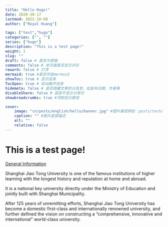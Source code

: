 ```yaml
---
title: "Hello Hugo!"
date: 2020-10-17
lastmod: 2022-10-08
author: ["Royal Huang"]

tags: ["test","hugo"]
categories: ["", ""]
series: ["hugo"]
description: "This is a test page!"
weight: 1
slug: ""
draft: false # 是否为草稿
comments: false # 本页面是否显示评论
reward: false # 打赏
mermaid: true #是否开启mermaid
showToc: true # 显示目录
TocOpen: true # 自动展开目录
hidemeta: false # 是否隐藏文章的元信息，如发布日期、作者等
disableShare: false # 底部不显示分享栏
showbreadcrumbs: true #顶部显示路径

cover:
    image: "cn/posts/english/hello/banner.jpg" #图片路径例如：posts/tech/123/123.png
    caption: "" #图片底部描述
    alt: ""
    relative: false
---
```


This is a test page!
===

[General Information](https://en.sjtu.edu.cn/about/general_information)

Shanghai Jiao Tong University is one of the famous institutions of higher learning with the longest history and reputation at home and abroad. 

It is a national key university directly under the Ministry of Education and jointly built with Shanghai Municipality. 

After 125 years of unremitting efforts, Shanghai Jiao Tong University has become a domestic first-class and internationally renowned university, and further defined the vision on constructing a “comprehensive, innovative and international” world-class university. 

